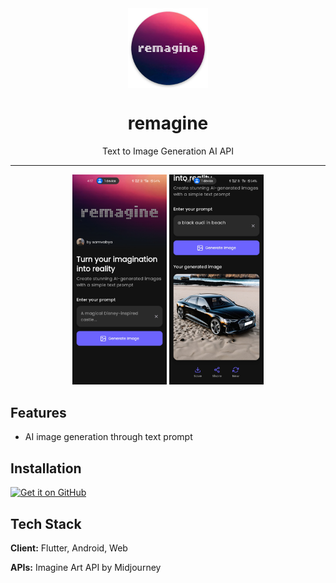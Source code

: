 <div align="center">
    <img src="./assets/icon.png" width="128" height="128" style="display: block; margin: 0 auto"/>
    <h1>remagine</h1>
    <p>Text to Image Generation AI API</p>
</div>

---

<p align="center">
  <img src="./assets/scr1.jpg" width="30%" />
  <img src="./assets/scr2.jpg" width="30%" />
</p>

## Features
- AI image generation through text prompt

## Installation

[<img src="https://github.com/machiav3lli/oandbackupx/blob/034b226cea5c1b30eb4f6a6f313e4dadcbb0ece4/badge_github.png"
    alt="Get it on GitHub"
    height="80">](https://github.com/samvabya/remagine/releases/latest)


## Tech Stack

**Client:** Flutter, Android, Web

**APIs:** Imagine Art API by Midjourney
